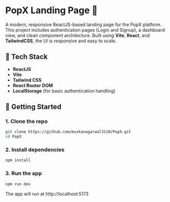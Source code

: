 # PopX Landing Page 🚀

A modern, responsive ReactJS-based landing page for the PopX platform. This project includes authentication pages (Login and Signup), a dashboard view, and clean component architecture. Built using **Vite**, **React**, and **TailwindCSS**, the UI is responsive and easy to scale.

## 🧰 Tech Stack

- **ReactJS**
- **Vite**
- **Tailwind CSS**
- **React Router DOM**
- **LocalStorage** (for basic authentication handling)

## 🚀 Getting Started

### 1. Clone the repo

```bash
git clone https://github.com/muskanagarwal3110/PopX.git
cd PopX
```
### 2. Install dependencies
```bash
npm install
```

### 3. Run the app
```bash
npm run dev
```
The app will run at http://localhost:5173
